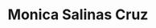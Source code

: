 ---
pid: llp518
title: Monica Salinas Cruz
location_transcription: 
coordinates: "[-75.1656784, 39.9556166]"
zipcode: '19120'
gen_neighborhood: North Philadelphia
neighborhood: Logan,Olney
outside_phl: 
age: '8'
age_range: 6-13
instagram: 
image_file_name: llp_518.jpg
proposal_transcription: this is my mom dad and my bunny
topic: Animals,Family
topic_summary: 0, 0
type: Other No Form
keywords_other: bunny, rabbit, pet, mom, mothers, dad, fathers
credit: 
image_labels: 
twitter: 
facebook: 
permalink: "/monuments/llp518/"
layout: item-page
---